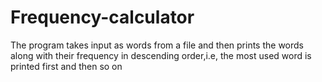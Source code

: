 # Frequency-calculator
The program takes input as words from a file and then prints the words along with their frequency in descending order,i.e,
the most used word is printed first and then so on
